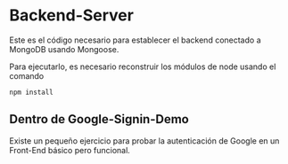 # Backend-Server 

Este es el código necesario para establecer el backend conectado a MongoDB usando Mongoose. 

Para ejecutarlo, es necesario reconstruir los módulos de node usando el comando 

```
npm install
```

## Dentro de Google-Signin-Demo

Existe un pequeño ejercicio para probar la autenticación de Google en un Front-End básico pero funcional. 